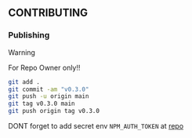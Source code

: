 ## CONTRIBUTING

### Publishing

>[!WARNING]
> For Repo Owner only!!

```bash
git add .
git commit -am "v0.3.0"
git push -u origin main
git tag v0.3.0 main
git push origin tag v0.3.0
```

DONT forget to add secret env `NPM_AUTH_TOKEN` at [repo](https://github.com/Ratimon/solid-grinder/settings/secrets/actions)
